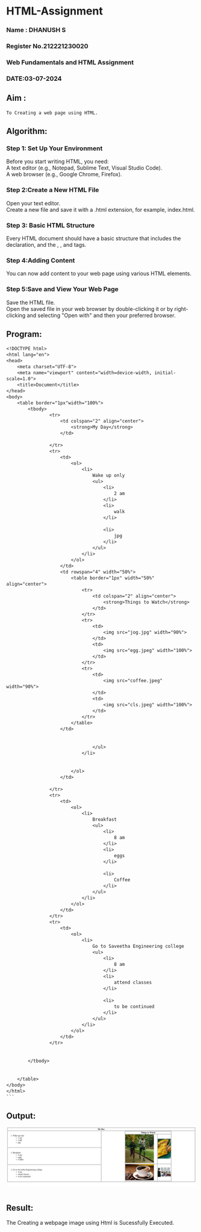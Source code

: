 # HTML-Assignment
<H3> Name : DHANUSH S</H3>
<H3>Register No.212221230020</H3>
<H3> Web Fundamentals and HTML Assignment</H3>
<H3>DATE:03-07-2024</H3>


## Aim :
    To Creating a web page using HTML.
## Algorithm:
### Step 1: Set Up Your Environment<br/>
Before you start writing HTML, you need:<br/>
A text editor (e.g., Notepad, Sublime Text, Visual Studio Code).<br/>
A web browser (e.g., Google Chrome, Firefox).<br/>
### Step 2:Create a New HTML File<br/>
Open your text editor.<br/>
Create a new file and save it with a .html extension, for example, index.html.<br/>
### Step 3: Basic HTML Structure<br/>
Every HTML document should have a basic structure that includes the <!DOCTYPE html> declaration, and the <html>, <head>, and <body> tags.<br/>
### Step 4:Adding Content<br/>
You can now add content to your web page using various HTML elements.<br/>
### Step 5:Save and View Your Web Page<br/>
Save the HTML file.<br/>
Open the saved file in your web browser by double-clicking it or by right-clicking and selecting "Open with" and then your preferred browser.<br/>

## Program:
````
<!DOCTYPE html>
<html lang="en">
<head>
    <meta charset="UTF-8">
    <meta name="viewport" content="width=device-width, initial-scale=1.0">
    <title>Document</title>
</head>
<body>
    <table border="1px"width="100%">
        <tbody>
                <tr>
                    <td colspan="2" align="center">
                        <strong>My Day</strong>
                    </td>

                </tr>
                <tr>
                    <td>
                        <ol>
                            <li>
                                Wake up only
                                <ul>
                                    <li>
                                        2 am
                                    </li>
                                    <li>
                                        walk
                                    </li>

                                    <li>
                                        jpg
                                    </li>
                                </ul>
                            </li>    
                        </ol>
                    </td>
                    <td rowspan="4" width="50%">
                        <table border="1px" width="50%" align="center">
                            <tr>
                                <td colspan="2" align="center">
                                    <strong>Things to Watch</strong>
                                </td>
                            </tr>
                            <tr>
                                <td>
                                    <img src="jog.jpg" width="90%">
                                </td>
                                <td>
                                    <img src="egg.jpeg" width="100%">
                                </td>
                            </tr>
                            <tr>
                                <td>
                                    <img src="coffee.jpeg" width="90%">
                                </td>
                                <td>
                                    <img src="cls.jpeg" width="100%">
                                </td>
                            </tr>
                        </table>
                    </td>
                    
                
                                </ul>
                            </li>
                            
                            
                        </ol>
                    </td>
                    
                </tr>
                <tr>
                    <td>
                        <ol>
                            <li>
                                Breakfast
                                <ul>
                                    <li>
                                        8 am
                                    </li>
                                    <li>
                                        eggs
                                    </li>

                                    <li>
                                        Coffee
                                    </li>
                                </ul>
                            </li>
                        </ol>
                    </td>                    
                </tr>
                <tr>
                    <td>
                        <ol>
                            <li>
                                Go to Saveetha Engineering college
                                <ul>
                                    <li>
                                        8 am
                                    </li>
                                    <li>
                                        attend classes
                                    </li>

                                    <li>
                                        to be continued
                                    </li>
                                </ul>
                            </li>
                        </ol>
                    </td>                
                </tr>

                
        </tbody>

        
    </table>
</body>
</html>
```
````
## Output:

![out](output.png)
````
````
## Result:
  The Creating a webpage image using Html is Sucessfully Executed.

